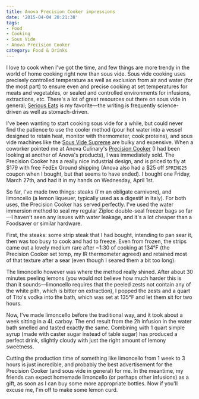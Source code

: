 ```yaml
---
title: Anova Precision Cooker impressions
date: '2015-04-04 20:21:38'
tags:
- Food
- Cooking
- Sous Vide
- Anova Precision Cooker
category: Food & Drinks
---
```


I love to cook when I've got the time, and few things are more trendy in the
world of home cooking right now than sous vide. Sous vide cooking uses precisely
controlled temperature as well as exclusion from air and water (for the most
part) to ensure even and precise cooking at set temperatures for meats and
vegetables, or sealed and controlled environments for infusions, extractions,
etc. There's a lot of great resources out there on sous vide in
general; [Serious Eats][0] is my favorite&mdash;the writing is frequently
science-driven as well as stomach-driven.

I've been wanting to start cooking sous vide for a while, but could never find
the patience to use the cooler method (pour hot water into a vessel designed to
retain heat, monitor with thermometer, cook proteins), and sous vide machines
like the [Sous Vide Supreme][1] are bulky and expensive. When a coworker pointed
me at Anova Culinary's [Precision Cooker][2] (I had been looking at another of
Anova's products), I was immediately sold. The Precision Cooker has a really
nice industrial design, and is priced to fly at $179 with free FedEx Ground
shipping (Anova also had a $25 off `SPRING25` coupon when I bought, but that
seems to have ended). I bought one Friday, March 27th, and had it in my hands on
Wednesday, April 1st.

So far, I've made two things: steaks (I'm an obligate carnivore), and limoncello
(a lemon liqueuer, typically used as a digestif in Italy). For both uses, the
Precision Cooker has served perfectly. I've used the water immersion method to
seal my regular Ziploc double-seal freezer bags so far&mdash;I haven't seen any
issues with water leakage, and it's a lot cheaper than a Foodsaver or similar
hardware.

First, the steaks: some strip steak that I had bought, intending to pan sear it,
then was too busy to cook and had to freeze. Even from frozen, the strips came
out a lovely medium rare after ~1:30 of cooking at 134&deg;F (the Precision
Cooker set temp, my IR thermometer agreed) and retained most of that texture
after a sear (even though I seared them a bit too long).

The limoncello however was where the method really shined. After about 30
minutes peeling lemons (you would not believe how much harder this is than it
sounds&mdash;limoncello requires that the peeled zests not contain any of the
white pith, which is bitter on extraction), I popped the zests and a quart of
Tito's vodka into the bath, which was set at 135&deg;F and let them sit for two
hours.

Now, I've made limoncello before the traditional way, and it took about a week
sitting in a 4L carboy. The end result from the 2h infusion in the water bath
smelled and tasted exactly the same. Combining with 1 quart simple syrup (made
with caster sugar instead of table sugar) has produced a perfect drink, slightly
cloudy with just the right amount of lemony sweetness.

Cutting the production time of something like limoncello from 1 week to 3 hours
is just incredible, and probably the best advertisement for the Precision Cooker
(and sous vide in general) for me. In the meantime, my friends can expect
homemade limoncello (or perhaps other infusions) as a gift, as soon as I can buy
some more appropriate bottles. Now if you'll excuse me, I'm off to make some
lemon curd.

[0]: http://www.seriouseats.com/tags/sous%20vide
[1]: http://amzn.to/1P8AXUQ
[2]: http://amzn.to/1y6BvWc
